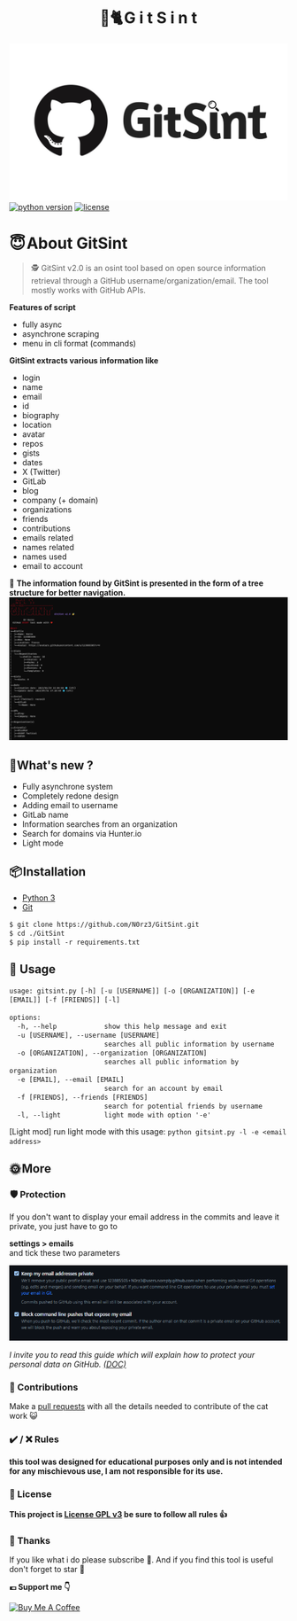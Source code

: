 <h1 align="center" id="title">🔎🐈 G i t S i n t</h1>

![](assets/logo.jpg)
[![python version](https://img.shields.io/badge/Python-3.10%2B-brightgreen)](https://www.python.org/downloads/)
[![license](https://img.shields.io/badge/License-GNU-blue.svg)](https://www.gnu.org/licenses/gpl-3.0.fr.html)

# **😇 About GitSint**
> 🕵️ GitSint v2.0 is an osint tool based on open source information retrieval through a GitHub username/organization/email.
> The tool mostly works with GitHub APIs.

**Features of script**
- fully async
- asynchrone scraping 
- menu in cli format (commands)

**GitSint extracts various information like**
- login
- name
- email
- id
- biography
- location
- avatar
- repos
- gists
- dates
- X (Twitter)
- GitLab
- blog
- company (+ domain)
- organizations
- friends
- contributions
- emails related
- names related
- names used
- email to account

👀 **The information found by GitSint is presented in the form of a tree structure for better navigation.**
![](assets/example.png)

## **🎉What's new ?**

- Fully asynchrone system
- Completely redone design
- Adding email to username
- GitLab name
- Information searches from an organization
- Search for domains via Hunter.io
- Light mode


## **📦 Installation**

- [Python 3](https://www.python.org/downloads/)
- [Git](https://git-scm.com/downloads)

```
$ git clone https://github.com/N0rz3/GitSint.git
$ cd ./GitSint
$ pip install -r requirements.txt
```

## **🎲 Usage**

```
usage: gitsint.py [-h] [-u [USERNAME]] [-o [ORGANIZATION]] [-e [EMAIL]] [-f [FRIENDS]] [-l]

options:
  -h, --help            show this help message and exit
  -u [USERNAME], --username [USERNAME]
                        searches all public information by username
  -o [ORGANIZATION], --organization [ORGANIZATION]
                        searches all public information by organization
  -e [EMAIL], --email [EMAIL]
                        search for an account by email
  -f [FRIENDS], --friends [FRIENDS]
                        search for potential friends by username
  -l, --light           light mode with option '-e'
```
[Light mod] run light mode with this usage: `python gitsint.py -l -e <email address>`

## 🌞 More

###  🛡️ Protection

If you don't want to display your email address in the commits and leave it private, you just have to go to 

**settings > emails**  
and tick these two parameters

![](assets/protection.png)

*I invite you to read this guide which will explain how to protect your personal data on GitHub. [(DOC)](https://docs.github.com/en/authentication/keeping-your-account-and-data-secure/removing-sensitive-data-from-a-repository)*

### **🗿 Contributions**
Make a [pull requests](https://github.com/N0rz3/GitSint/pulls) with all the details needed to contribute of the cat work 😺

### **✔️ / ❌ Rules**

**this tool was designed for educational purposes only and is not intended for any mischievous use, I am not responsible for its use.**

### **📜 License**

**This project is [License GPL v3](https://www.gnu.org/licenses/gpl-3.0.fr.html) be sure to follow all rules 👍**

### **💖 Thanks**
If you like what i do please subscribe 💖. And if you find this tool is useful don't forget to star 🌟

**💶 Support me 👇**

<a href="https://www.buymeacoffee.com/norze" target="_blank"><img src="https://cdn.buymeacoffee.com/buttons/v2/default-yellow.png" alt="Buy Me A Coffee" height="50" ></a> 
